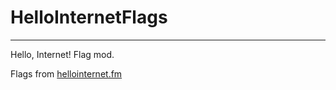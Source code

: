 # HelloInternetFlags

---

Hello, Internet! Flag mod.

Flags from [hellointernet.fm](hellointernet.fm)
